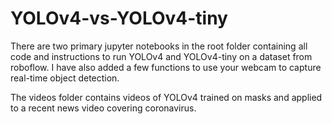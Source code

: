 # YOLOv4-vs-YOLOv4-tiny

There are two primary jupyter notebooks in the root folder containing all code and instructions to run YOLOv4 and YOLOv4-tiny on a dataset from roboflow. 
I have also added a few functions to use your webcam to capture real-time object detection.

The videos folder contains videos of YOLOv4 trained on masks and applied to a recent news video covering coronavirus.
